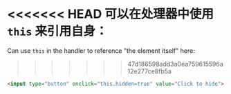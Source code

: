 <<<<<<< HEAD
可以在处理器中使用 `this` 来引用自身：
=======
Can use `this` in the handler to reference "the element itself" here:
>>>>>>> 47d186598add3a0ea759615596a12e277ce8fb5a

```html run height=50
<input type="button" onclick="this.hidden=true" value="Click to hide">
```
